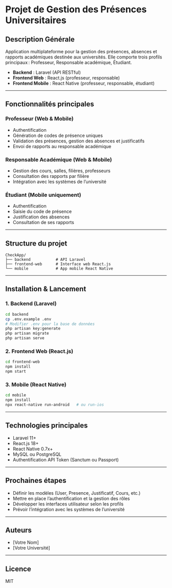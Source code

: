 # Projet de Gestion des Présences Universitaires

## Description Générale

Application multiplateforme pour la gestion des présences, absences et rapports académiques destinée aux universités. Elle comporte trois profils principaux : Professeur, Responsable académique, Étudiant.

- **Backend** : Laravel (API RESTful)
- **Frontend Web** : React.js (professeur, responsable)
- **Frontend Mobile** : React Native (professeur, responsable, étudiant)

---

## Fonctionnalités principales

### Professeur (Web & Mobile)
- Authentification
- Génération de codes de présence uniques
- Validation des présences, gestion des absences et justificatifs
- Envoi de rapports au responsable académique

### Responsable Académique (Web & Mobile)
- Gestion des cours, salles, filières, professeurs
- Consultation des rapports par filière
- Intégration avec les systèmes de l’université

### Étudiant (Mobile uniquement)
- Authentification
- Saisie du code de présence
- Justification des absences
- Consultation de ses rapports

---

## Structure du projet

```
CheckApp/
├── backend           # API Laravel
├── frontend-web      # Interface web React.js
└── mobile            # App mobile React Native
```

---

## Installation & Lancement

### 1. Backend (Laravel)
```bash
cd backend
cp .env.example .env
# Modifier .env pour la base de données
php artisan key:generate
php artisan migrate
php artisan serve
```

### 2. Frontend Web (React.js)
```bash
cd frontend-web
npm install
npm start
```

### 3. Mobile (React Native)
```bash
cd mobile
npm install
npx react-native run-android   # ou run-ios
```

---

## Technologies principales
- Laravel 11+
- React.js 18+
- React Native 0.7x+
- MySQL ou PostgreSQL
- Authentification API Token (Sanctum ou Passport)

---

## Prochaines étapes
- Définir les modèles (User, Presence, Justificatif, Cours, etc.)
- Mettre en place l’authentification et la gestion des rôles
- Développer les interfaces utilisateur selon les profils
- Prévoir l’intégration avec les systèmes de l’université

---

## Auteurs
- [Votre Nom]
- [Votre Université]

---

## Licence
MIT

